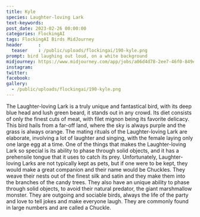 ```yaml
---
title: Kyle
species: Laughter-loving Lark
text-keywords: 
post_date: 2023-02-26 00:00:00
categories: FlockingAI
tags: FlockingAI Birds MidJourney 
header      :
  teaser    : /public/uploads/flockingai/190-kyle.png
prompt: bird laughing out loud, on a white background
midjourney: https://www.midjourney.com/app/jobs/a06d4d78-2ee7-46f0-849e-ebacc0447526
instagram: 
twitter: 
facebook: 
gallery: 
  - /public/uploads/flockingai/190-kyle.png
---
```


The Laughter-loving Lark is a truly unique and fantastical bird, with its deep blue head and lush green beard, it stands out in any crowd. Its diet consists of only the finest cuts of meat, with filet mignon being its favorite delicacy. This bird hails from a far-off land, where the sky is always purple and the grass is always orange. The mating rituals of the Laughter-loving Lark are elaborate, involving a lot of laughter and singing, with the female laying only one large egg at a time. One of the things that makes the Laughter-loving Lark so special is its ability to phase through solid objects, and it has a prehensile tongue that it uses to catch its prey. Unfortunately, Laughter-loving Larks are not typically kept as pets, but if one were to be kept, they would make a great companion and their name would be Chuckles. They weave their nests out of the finest silk and satin and they make them into the branches of the candy trees. They also have an unique ability to phase through solid objects, to avoid their natural predator, the giant marshmallow monster. They are outgoing and sociable birds, always the life of the party and love to tell jokes and make everyone laugh. They are commonly found in large numbers and are called a Chuckle.